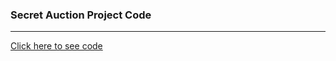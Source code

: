 ### Secret Auction Project Code 
--------------------------------------------
[Click here to see code](https://repl.it/@AkashKushwah/blind-auction-completed-1#main.py)
